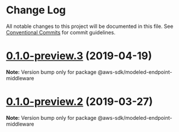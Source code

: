 # Change Log

All notable changes to this project will be documented in this file.
See [Conventional Commits](https://conventionalcommits.org) for commit guidelines.

# [0.1.0-preview.3](https://github.com/aws/aws-sdk-js-v3/compare/@aws-sdk/modeled-endpoint-middleware@0.1.0-preview.2...@aws-sdk/modeled-endpoint-middleware@0.1.0-preview.3) (2019-04-19)

**Note:** Version bump only for package @aws-sdk/modeled-endpoint-middleware





# [0.1.0-preview.2](https://github.com/aws/aws-sdk-js-v3/compare/@aws-sdk/modeled-endpoint-middleware@0.1.0-preview.1...@aws-sdk/modeled-endpoint-middleware@0.1.0-preview.2) (2019-03-27)

**Note:** Version bump only for package @aws-sdk/modeled-endpoint-middleware
